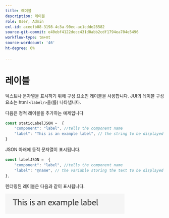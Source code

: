 ```yaml
---
title: 레이블
description: 레이블
role: User, Admin
exl-id: aceefb08-3198-4c3a-90ec-ac1cdde28582
source-git-commit: e40ebf4122decc431d0abb2cdf1794ea704e5496
workflow-type: tm+mt
source-wordcount: '46'
ht-degree: 6%

---
```


# 레이블

텍스트나 문자열을 표시하기 위해 구성 요소인 레이블을 사용합니다.
JUI의 레이블 구성 요소는 html `<label/>`을(를) 나타냅니다.

다음은 정적 레이블을 추가하는 예제입니다

```js title="staticLabel.js"
const staticLabelJSON =  {
    "component": "label", //tells the component name
    "label": "This is an example label", // the string to be displayed
}
```

JSON 아래에 동적 문자열이 표시됩니다.

```js title="dynamicLabel.js"
const labelJSON =  {
    "component": "label", //tells the component name
    "label": "@name", // the variable storing the text to be displayed
},
```

렌더링된 레이블은 다음과 같이 표시됩니다.

![레이블](./imgs/label.png "레이블")
